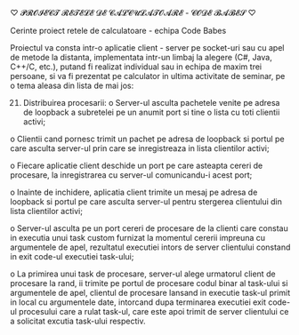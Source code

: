 ♡ 𝓟𝓡𝓞𝓘𝓔𝓒𝓣  𝓡𝓔𝓣𝓔𝓛𝓔  𝓓𝓔  𝓒𝓐𝓛𝓒𝓤𝓛𝓐𝓣𝓞𝓐𝓡𝓔 - 𝓒𝓞𝓓𝓔 𝓑𝓐𝓑𝓔𝓢 ♡

Cerinte proiect retele de calculatoare - echipa Code Babes

Proiectul va consta intr-o aplicatie client - server pe socket-uri sau cu apel de metode la distanta, 
implementata intr-un limbaj la alegere (C#, Java, C++/C, etc.), putand fi realizat individual sau in echipa de maxim trei persoane, 
si va fi prezentat pe calculator in ultima activitate de seminar, pe o tema aleasa din lista de mai jos:

21.	Distribuirea procesarii:
o	Server-ul asculta pachetele venite pe adresa de loopback a subretelei pe un anumit port si tine o lista cu toti clientii activi;

o	Clientii cand pornesc trimit un pachet pe adresa de loopback si portul pe care asculta server-ul prin care se inregistreaza in lista clientilor activi;

o	Fiecare aplicatie client deschide un port pe care asteapta cereri de procesare, la inregistrarea cu server-ul comunicandu-i acest port;

o	Inainte de inchidere, aplicatia client trimite un mesaj pe adresa de loopback si portul pe care asculta server-ul pentru stergerea clientului din lista clientilor activi;

o	Server-ul asculta pe un port cereri de procesare de la clienti care constau in executia unui task custom furnizat la momentul cererii impreuna cu argumentele de apel, rezultatul executiei intors de server clientului constand in exit code-ul executiei task-ului;

o	La primirea unui task de procesare, server-ul alege urmatorul client de procesare la rand, ii trimite pe portul de procesare codul binar al task-ului si argumentele de apel, clientul de procesare lansand in executie task-ul primit in local cu argumentele date, intorcand dupa terminarea executiei exit code-ul procesului care a rulat task-ul, care este apoi trimit de server clientului ce a solicitat excutia task-ului respectiv.
